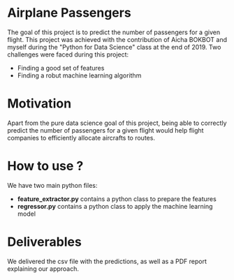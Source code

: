# Airplane Passengers
The goal of this project is to predict the number of passengers for a given flight.
This project was achieved with the contribution of Aicha BOKBOT and myself during the "Python for Data Science" class at the end of 2019.
Two challenges were faced during this project:
- Finding a good set of features 
- Finding a robut machine learning algorithm

# Motivation
Apart from the pure data science goal of this project, being able to correctly predict the number of passengers for a given flight would help flight companies to efficiently allocate aircrafts to routes.

# How to use ?
We have two main python files:
- **feature_extractor.py** contains a python class to prepare the features
- **regressor.py** contains a python class to apply the machine learning model

# Deliverables
We delivered the csv file with the predictions, as well as a PDF report explaining our approach.
